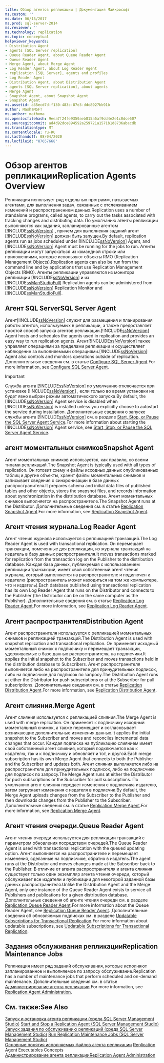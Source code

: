 ```yaml
---
title: Обзор агентов репликации | Документация Майкрософт
ms.custom: ''
ms.date: 06/13/2017
ms.prod: sql-server-2014
ms.reviewer: ''
ms.technology: replication
ms.topic: conceptual
helpviewer_keywords:
- Distribution Agent
- agents [SQL Server replication]
- Queue Reader Agent, about Queue Reader Agent
- Queue Reader Agent
- Merge Agent, about Merge Agent
- Log Reader Agent, about Log Reader Agent
- replication [SQL Server], agents and profiles
- Log Reader Agent
- Distribution Agent, about Distribution Agent
- agents [SQL Server replication], about agents
- Merge Agent
- Snapshot Agent, about Snapshot Agent
- Snapshot Agent
ms.assetid: a35ecd7d-f130-483c-87e3-ddc8927bb91b
author: MashaMSFT
ms.author: mathoma
ms.openlocfilehash: 9eea7f24fe9350aeb815a5af9dd4e2e1c0dce607
ms.sourcegitcommit: ad4d92dce894592a259721a1571b1d8736abacdb
ms.translationtype: MT
ms.contentlocale: ru-RU
ms.lasthandoff: 08/04/2020
ms.locfileid: "87657668"
---
```

# <a name="replication-agents-overview"></a><span data-ttu-id="1aea6-102">Обзор агентов репликации</span><span class="sxs-lookup"><span data-stu-id="1aea6-102">Replication Agents Overview</span></span>
  <span data-ttu-id="1aea6-103">Репликация использует ряд отдельных программ, называемых агентами, для выполнения задач, связанных с отслеживанием изменений и распространением данных.</span><span class="sxs-lookup"><span data-stu-id="1aea6-103">Replication uses a number of standalone programs, called agents, to carry out the tasks associated with tracking changes and distributing data.</span></span> <span data-ttu-id="1aea6-104">По умолчанию агенты репликации выполняются как задания, запланированные агентом [!INCLUDE[ssNoVersion](../../../includes/ssnoversion-md.md)] , причем для выполнения заданий агент [!INCLUDE[ssNoVersion](../../../includes/ssnoversion-md.md)] должен быть запущен.</span><span class="sxs-lookup"><span data-stu-id="1aea6-104">By default, replication agents run as jobs scheduled under [!INCLUDE[ssNoVersion](../../../includes/ssnoversion-md.md)] Agent, and [!INCLUDE[ssNoVersion](../../../includes/ssnoversion-md.md)] Agent must be running for the jobs to run.</span></span> <span data-ttu-id="1aea6-105">Агенты репликации могут запускаться из командной строки или приложениями, которые используют объекты RMO (Replication Management Objects).</span><span class="sxs-lookup"><span data-stu-id="1aea6-105">Replication agents can also be run from the command line and by applications that use Replication Management Objects (RMO).</span></span> <span data-ttu-id="1aea6-106">Агенты репликации управляются из монитора репликации [!INCLUDE[ssNoVersion](../../../includes/ssnoversion-md.md)] и из [!INCLUDE[ssManStudioFull](../../../includes/ssmanstudiofull-md.md)].</span><span class="sxs-lookup"><span data-stu-id="1aea6-106">Replication agents can be administered from [!INCLUDE[ssNoVersion](../../../includes/ssnoversion-md.md)] Replication Monitor and [!INCLUDE[ssManStudioFull](../../../includes/ssmanstudiofull-md.md)].</span></span>  
  
## <a name="sql-server-agent"></a><span data-ttu-id="1aea6-107">Агент SQL Server</span><span class="sxs-lookup"><span data-stu-id="1aea6-107">SQL Server Agent</span></span>  
 <span data-ttu-id="1aea6-108">Агент[!INCLUDE[ssNoVersion](../../../includes/ssnoversion-md.md)] служит для размещения и планирования работы агентов, используемых в репликации, а также предоставляет простой способ запуска агентов репликации.</span><span class="sxs-lookup"><span data-stu-id="1aea6-108">[!INCLUDE[ssNoVersion](../../../includes/ssnoversion-md.md)] Agent hosts and schedules the agents used in replication and provides an easy way to run replication agents.</span></span> <span data-ttu-id="1aea6-109">Агент[!INCLUDE[ssNoVersion](../../../includes/ssnoversion-md.md)] также управляет операциями за пределами репликации и осуществляет наблюдение за выполняемыми операциями.</span><span class="sxs-lookup"><span data-stu-id="1aea6-109">[!INCLUDE[ssNoVersion](../../../includes/ssnoversion-md.md)] Agent also controls and monitors operations outside of replication.</span></span> <span data-ttu-id="1aea6-110">Дополнительные сведения см. в статье [Configure SQL Server Agent](../../../ssms/agent/sql-server-agent.md).</span><span class="sxs-lookup"><span data-stu-id="1aea6-110">For more information, see [Configure SQL Server Agent](../../../ssms/agent/sql-server-agent.md).</span></span>  
  
> [!IMPORTANT]  
>  <span data-ttu-id="1aea6-111">Служба агента [!INCLUDE[ssNoVersion](../../../includes/ssnoversion-md.md)] по умолчанию отключается при установке [!INCLUDE[ssNoVersion](../../../includes/ssnoversion-md.md)] , если только во время установки не будет явно выбран режим автоматического запуска.</span><span class="sxs-lookup"><span data-stu-id="1aea6-111">By default, the [!INCLUDE[ssNoVersion](../../../includes/ssnoversion-md.md)] Agent service is disabled when [!INCLUDE[ssNoVersion](../../../includes/ssnoversion-md.md)] is installed unless you explicitly choose to autostart the service during installation.</span></span> <span data-ttu-id="1aea6-112">Дополнительные сведения о запуске службы агента [!INCLUDE[ssNoVersion](../../../includes/ssnoversion-md.md)] см. в разделе [Start, Stop, or Pause the SQL Server Agent Service](../../../ssms/agent/start-stop-or-pause-the-sql-server-agent-service.md).</span><span class="sxs-lookup"><span data-stu-id="1aea6-112">For more information about starting the [!INCLUDE[ssNoVersion](../../../includes/ssnoversion-md.md)] Agent service, see [Start, Stop, or Pause the SQL Server Agent Service](../../../ssms/agent/start-stop-or-pause-the-sql-server-agent-service.md).</span></span>  
  
## <a name="snapshot-agent"></a><span data-ttu-id="1aea6-113">агент моментальных снимков</span><span class="sxs-lookup"><span data-stu-id="1aea6-113">Snapshot Agent</span></span>  
 <span data-ttu-id="1aea6-114">Агент моментальных снимков используется, как правило, со всеми типами репликаций.</span><span class="sxs-lookup"><span data-stu-id="1aea6-114">The Snapshot Agent is typically used with all types of replication.</span></span> <span data-ttu-id="1aea6-115">Он готовит схему и файлы исходных данных опубликованных таблиц и другие объекты, хранит файлы моментальных снимков и записывает сведения о синхронизации в базе данных распространителя.</span><span class="sxs-lookup"><span data-stu-id="1aea6-115">It prepares schema and initial data files of published tables and other objects, stores the snapshot files, and records information about synchronization in the distribution database.</span></span> <span data-ttu-id="1aea6-116">Агент моментальных снимков выполняется на распространителе.</span><span class="sxs-lookup"><span data-stu-id="1aea6-116">The Snapshot Agent runs at the Distributor.</span></span> <span data-ttu-id="1aea6-117">Дополнительные сведения см. в статье [Replication Snapshot Agent](replication-snapshot-agent.md).</span><span class="sxs-lookup"><span data-stu-id="1aea6-117">For more information, see [Replication Snapshot Agent](replication-snapshot-agent.md).</span></span>  
  
## <a name="log-reader-agent"></a><span data-ttu-id="1aea6-118">Агент чтения журнала.</span><span class="sxs-lookup"><span data-stu-id="1aea6-118">Log Reader Agent</span></span>  
 <span data-ttu-id="1aea6-119">Агент чтения журнала используется с репликацией транзакций.</span><span class="sxs-lookup"><span data-stu-id="1aea6-119">The Log Reader Agent is used with transactional replication.</span></span> <span data-ttu-id="1aea6-120">Он перемещает транзакции, помеченные для репликации, из журнала транзакций на издатель в базу данных распространителя.</span><span class="sxs-lookup"><span data-stu-id="1aea6-120">It moves transactions marked for replication from the transaction log on the Publisher to the distribution database.</span></span> <span data-ttu-id="1aea6-121">Каждая база данных, публикуемая с использованием репликации транзакций, имеет свой собственный агент чтения журнала, который выполняется на распространителе и подключен к издателю (распространитель может находиться на том же компьютере, что и издатель).</span><span class="sxs-lookup"><span data-stu-id="1aea6-121">Each database published using transactional replication has its own Log Reader Agent that runs on the Distributor and connects to the Publisher (the Distributor can be on the same computer as the Publisher).</span></span> <span data-ttu-id="1aea6-122">Дополнительные сведения см. в статье [Replication Log Reader Agent](replication-log-reader-agent.md).</span><span class="sxs-lookup"><span data-stu-id="1aea6-122">For more information, see [Replication Log Reader Agent](replication-log-reader-agent.md).</span></span>  
  
## <a name="distribution-agent"></a><span data-ttu-id="1aea6-123">Агент распространителя</span><span class="sxs-lookup"><span data-stu-id="1aea6-123">Distribution Agent</span></span>  
 <span data-ttu-id="1aea6-124">Агент распространителя используется с репликацией моментальных снимков и репликацией транзакций.</span><span class="sxs-lookup"><span data-stu-id="1aea6-124">The Distribution Agent is used with snapshot replication and transactional replication.</span></span> <span data-ttu-id="1aea6-125">Он применяет исходный моментальный снимок к подписчику и перемещает транзакции, удерживаемые в базе данных распространителя, на подписчики.</span><span class="sxs-lookup"><span data-stu-id="1aea6-125">It applies the initial snapshot to the Subscriber and moves transactions held in the distribution database to Subscribers.</span></span> <span data-ttu-id="1aea6-126">Агент распространителя выполняется либо на распространителе для принудительных подписок, либо на подписчике для подписок по запросу.</span><span class="sxs-lookup"><span data-stu-id="1aea6-126">The Distribution Agent runs at either the Distributor for push subscriptions or at the Subscriber for pull subscriptions.</span></span> <span data-ttu-id="1aea6-127">Дополнительные сведения см. в статье [Replication Distribution Agent](replication-distribution-agent.md).</span><span class="sxs-lookup"><span data-stu-id="1aea6-127">For more information, see [Replication Distribution Agent](replication-distribution-agent.md).</span></span>  
  
## <a name="merge-agent"></a><span data-ttu-id="1aea6-128">Агент слияния.</span><span class="sxs-lookup"><span data-stu-id="1aea6-128">Merge Agent</span></span>  
 <span data-ttu-id="1aea6-129">Агент слияния используется с репликацией слияния.</span><span class="sxs-lookup"><span data-stu-id="1aea6-129">The Merge Agent is used with merge replication.</span></span> <span data-ttu-id="1aea6-130">Он применяет к подписчику исходный моментальный снимок, а также перемещает и согласовывает возникающие дополнительные изменения данных.</span><span class="sxs-lookup"><span data-stu-id="1aea6-130">It applies the initial snapshot to the Subscriber and moves and reconciles incremental data changes that occur.</span></span> <span data-ttu-id="1aea6-131">Каждая подписка на публикацию слиянием имеет свой собственный агент слияния, который подключается как к издателю, так и к подписчику и обновляет и тот, и другой.</span><span class="sxs-lookup"><span data-stu-id="1aea6-131">Each merge subscription has its own Merge Agent that connects to both the Publisher and the Subscriber and updates both.</span></span> <span data-ttu-id="1aea6-132">Агент слияния выполняется либо на распространителе для принудительных подписок, либо на подписчике для подписок по запросу.</span><span class="sxs-lookup"><span data-stu-id="1aea6-132">The Merge Agent runs at either the Distributor for push subscriptions or the Subscriber for pull subscriptions.</span></span> <span data-ttu-id="1aea6-133">По умолчанию агент слияния передает изменения с подписчика издателю, затем загружает изменения с издателя в подписчик.</span><span class="sxs-lookup"><span data-stu-id="1aea6-133">By default, the Merge Agent uploads changes from the Subscriber to the Publisher and then downloads changes from the Publisher to the Subscriber.</span></span> <span data-ttu-id="1aea6-134">Дополнительные сведения см. в статье [Replication Merge Agent](replication-merge-agent.md).</span><span class="sxs-lookup"><span data-stu-id="1aea6-134">For more information, see [Replication Merge Agent](replication-merge-agent.md).</span></span>  
  
## <a name="queue-reader-agent"></a><span data-ttu-id="1aea6-135">Агент чтения очереди.</span><span class="sxs-lookup"><span data-stu-id="1aea6-135">Queue Reader Agent</span></span>  
 <span data-ttu-id="1aea6-136">Агент чтения очереди используется для репликации транзакций с параметром обновления посредством очередей.</span><span class="sxs-lookup"><span data-stu-id="1aea6-136">The Queue Reader Agent is used with transactional replication with the queued updating option.</span></span> <span data-ttu-id="1aea6-137">Агент выполняется на распространителе и перемещает изменения, сделанные на подписчике, обратно в издатель.</span><span class="sxs-lookup"><span data-stu-id="1aea6-137">The agent runs at the Distributor and moves changes made at the Subscriber back to the Publisher.</span></span> <span data-ttu-id="1aea6-138">В отличие от агента распространителя и агента слияния существует только один экземпляр агента чтения очереди, который обслуживает все издатели и публикации для некоторой заданной базы данных распространителя.</span><span class="sxs-lookup"><span data-stu-id="1aea6-138">Unlike the Distribution Agent and the Merge Agent, only one instance of the Queue Reader Agent exists to service all Publishers and publications for a given distribution database.</span></span> <span data-ttu-id="1aea6-139">Дополнительные сведения об агенте чтения очереди см. в разделе [Replication Queue Reader Agent](replication-queue-reader-agent.md).</span><span class="sxs-lookup"><span data-stu-id="1aea6-139">For more information about the Queue Reader Agent, see [Replication Queue Reader Agent](replication-queue-reader-agent.md).</span></span> <span data-ttu-id="1aea6-140">Дополнительные сведения об обновляемых подписках см. в разделе [Updatable Subscriptions for Transactional Replication](../transactional/updatable-subscriptions-for-transactional-replication.md).</span><span class="sxs-lookup"><span data-stu-id="1aea6-140">For more information about updatable subscriptions, see [Updatable Subscriptions for Transactional Replication](../transactional/updatable-subscriptions-for-transactional-replication.md).</span></span>  
  
## <a name="replication-maintenance-jobs"></a><span data-ttu-id="1aea6-141">Задания обслуживания репликации</span><span class="sxs-lookup"><span data-stu-id="1aea6-141">Replication Maintenance Jobs</span></span>  
 <span data-ttu-id="1aea6-142">Репликация имеет ряд заданий обслуживания, которые исполняют запланированное и выполняемое по запросу обслуживание.</span><span class="sxs-lookup"><span data-stu-id="1aea6-142">Replication has a number of maintenance jobs that perform scheduled and on-demand maintenance.</span></span> <span data-ttu-id="1aea6-143">Дополнительные сведения см. в статье [Администрирование агента репликации](replication-agent-administration.md).</span><span class="sxs-lookup"><span data-stu-id="1aea6-143">For more information, see [Replication Agent Administration](replication-agent-administration.md).</span></span>  
  
## <a name="see-also"></a><span data-ttu-id="1aea6-144">См. также:</span><span class="sxs-lookup"><span data-stu-id="1aea6-144">See Also</span></span>  
 <span data-ttu-id="1aea6-145">[Запуск и остановка агента репликации (среда SQL Server Management Studio)](start-and-stop-a-replication-agent-sql-server-management-studio.md) </span><span class="sxs-lookup"><span data-stu-id="1aea6-145">[Start and Stop a Replication Agent &#40;SQL Server Management Studio&#41;](start-and-stop-a-replication-agent-sql-server-management-studio.md) </span></span>  
 <span data-ttu-id="1aea6-146">[Запуск задания по обслуживанию репликаций (среда SQL Server Management Studio)](../administration/run-replication-maintenance-jobs-sql-server-management-studio.md) </span><span class="sxs-lookup"><span data-stu-id="1aea6-146">[Run Replication Maintenance Jobs &#40;SQL Server Management Studio&#41;](../administration/run-replication-maintenance-jobs-sql-server-management-studio.md) </span></span>  
 <span data-ttu-id="1aea6-147">[Основные понятия исполняемых файлов агента репликации](../concepts/replication-agent-executables-concepts.md) </span><span class="sxs-lookup"><span data-stu-id="1aea6-147">[Replication Agent Executables Concepts](../concepts/replication-agent-executables-concepts.md) </span></span>  
 [<span data-ttu-id="1aea6-148">Администрирование агента репликации</span><span class="sxs-lookup"><span data-stu-id="1aea6-148">Replication Agent Administration</span></span>](replication-agent-administration.md)  
  
  
